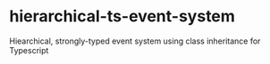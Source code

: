 # hierarchical-ts-event-system
Hiearchical, strongly-typed event system using class inheritance for Typescript
